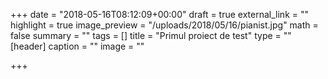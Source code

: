 +++
date = "2018-05-16T08:12:09+00:00"
draft = true
external_link = ""
highlight = true
image_preview = "/uploads/2018/05/16/pianist.jpg"
math = false
summary = ""
tags = []
title = "Primul proiect de test"
type = ""
[header]
caption = ""
image = ""

+++
